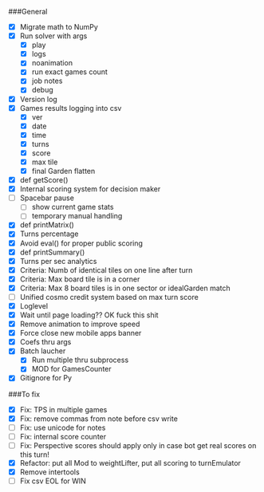 ###General

- [x] Migrate math to NumPy
- [x] Run solver with args
	- [x] play
	- [x] logs
	- [x] noanimation
	- [x] run exact games count
	- [x] job notes
	- [x] debug
- [x] Version log
- [x] Games results logging into csv
	- [x] ver
	- [x] date
	- [x] time
	- [x] turns
	- [x] score
	- [x] max tile
	- [x] final Garden flatten
- [x] def getScore()
- [x] Internal scoring system for decision maker
- [ ] Spacebar pause
	- [ ] show current game stats
	- [ ] temporary manual handling
- [x] def printMatrix()
- [x] Turns percentage
- [x] Avoid eval() for proper public scoring
- [x] def printSummary()
- [x] Turns per sec analytics
- [x] Criteria: Numb of identical tiles on one line after turn
- [x] Criteria: Max board tile is in a corner
- [x] Criteria: Max 8 board tiles is in one sector or idealGarden match
- [ ] Unified cosmo credit system based on max turn score
- [x] Loglevel
- [x] Wait until page loading?? OK fuck this shit
- [x] Remove animation to improve speed
- [x] Force close new mobile apps banner
- [x] Coefs thru args
- [x] Batch laucher
	- [x] Run multiple thru subprocess
	- [x] MOD for GamesCounter
- [x] Gitignore for Py

###To fix
 - [x] Fix: TPS in multiple games
 - [x] Fix: remove commas from note before csv write
 - [ ] Fix: use unicode for notes
 - [ ] Fix: internal score counter
 - [ ] Fix: Perspective scores should apply only in case bot get real scores on this turn!
 - [x] Refactor: put all Mod to weightLifter, put all scoring to turnEmulator
 - [x] Remove intertools
 - [ ] Fix csv EOL for WIN 
